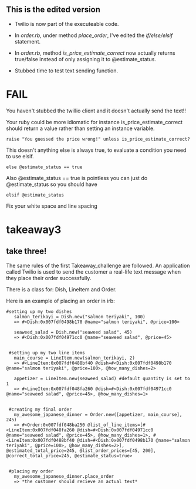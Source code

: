 This is the edited version
---
* Twilio is now part of the executeable code.

* In *order.rb*, under method *place_order*, I've edited the *if/else/elsif* statement.

* In *order.rb*, method *is_price_estimate_correct* now actually returns true/false instead of only assigning it to @estimate_status.

* Stubbed time to test text sending function.

FAIL
====

You haven't stubbed the twillio client and it doesn't actually send the text!!

Your ruby could be more idiomatic for instance is_price_estimate_correct should return a value rather than setting an instance variable.

```
raise "You guessed the price wrong!" unless is_price_estimate_correct?
```

This doesn't anything else is always true, to evaluate a condition you need to use elsif.
```
else @estimate_status == true
```
Also @estimate_status == true is pointless you can just do @estimate_status so you should have
```
elsif @estimate_status
```

Fix your white space and line spacing

takeaway3
=========
take three!
---
The same rules of the first Takeaway_challenge are followed. An application called Twilio is used to send the customer a real-life text message when they place their order successfully.

There is a class for: Dish, LineItem and Order.

Here is an example of placing an order in irb:

```
#setting up my two dishes
   salmon_terikayi = Dish.new("salmon teriyaki", 100)
   => #<Dish:0x007fdf0498b170 @name="salmon teriyaki", @price=100>

   seaweed_salad = Dish.new("seaweed salad", 45)
   => #<Dish:0x007fdf04971cc0 @name="seaweed salad", @price=45>


 #setting up my two line items
   main_course = LineItem.new(salmon_terikayi, 2)
   => #<LineItem:0x007fdf0488bf40 @dish=#<Dish:0x007fdf0498b170 @name="salmon teriyaki", @price=100>, @how_many_dishes=2>

   appetizer = LineItem.new(seaweed_salad) #default quantity is set to 1
   => #<LineItem:0x007fdf048fa260 @dish=#<Dish:0x007fdf04971cc0 @name="seaweed salad", @price=45>, @how_many_dishes=1>


 #creating my final order
   my_awesome_japanese_dinner = Order.new([appetizer, main_course], 245)
   => #<Order:0x007fdf048ba250 @list_of_line_items=[#<LineItem:0x007fdf048fa260 @dish=#<Dish:0x007fdf04971cc0 @name="seaweed salad", @price=45>, @how_many_dishes=1>, #<LineItem:0x007fdf0488bf40 @dish=#<Dish:0x007fdf0498b170 @name="salmon teriyaki", @price=100>, @how_many_dishes=2>], @estimated_total_price=245, @list_order_prices=[45, 200], @correct_total_price=245, @estimate_status=true>


 #placing my order
   my_awesome_japanese_dinner.place_order
   => *the customer should recieve an actual text*
```
